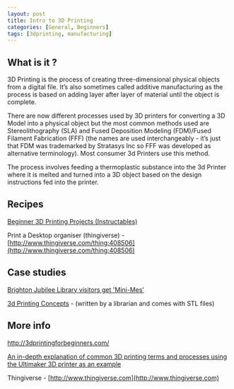```yaml
---
layout: post
title: Intro to 3D Printing
categories: [General, Beginners]
tags: [3dprinting, manufacturing]
---
```


## What is it ?
3D Printing is the process of creating three-dimensional physical objects from a digital file. It’s also sometimes called additive manufacturing as the process is based on adding layer after layer of material until the object is complete.

There are now different processes used by 3D printers for converting a 3D Model into a physical object but the most common methods used are Stereolithography (SLA) and Fused Deposition Modeling (FDM)/Fused Filament Fabrication (FFF) (the names are used interchangeably - it’s just that FDM was trademarked by Stratasys Inc so FFF was developed as alternative terminology). Most consumer 3d Printers use this method.

The process involves feeding a thermoplastic substance into the 3d Printer where it is melted and turned into a 3D object based on the design instructions fed into the printer.


## Recipes

[Beginner 3D Printing Projects (Instructables)](http://www.instructables.com/id/Beginner-3D-Printing-Projects/
)

Print a Desktop organiser (thingiverse) - [http://www.thingiverse.com/thing:408506](http://www.thingiverse.com/thing:408506)


## Case studies
[Brighton Jubilee Library visitors get 'Mini-Mes’](http://www.bbc.co.uk/news/uk-england-sussex-24165025)


[3d Printing Concepts](https://all3dp.com/3d-printing-concepts/) -  (written by a librarian and comes with STL files)

## More info

http://3dprintingforbeginners.com/

[An in-depth explanation of common 3D printing terms and processes using the Ultimaker 3D printer as an example](http://3dprintingforbeginners.com/wp-content/uploads/2014/04/3D-Printing-Technology_Download.pdf)

Thingiverse - [http://www.thingiverse.com](http://www.thingiverse.com)
